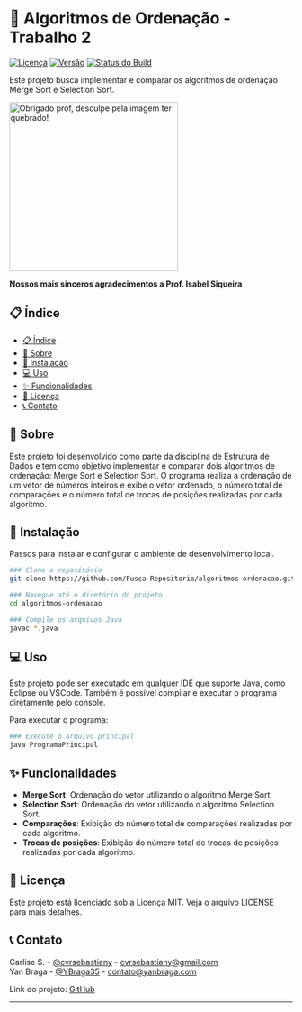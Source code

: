 
# 🌳 Algoritmos de Ordenação - Trabalho 2
[![Licença](https://img.shields.io/github/license/Fusca-Repositorio/algoritmos-ordenacao)](https://github.com/Fusca-Repositorio/algoritmos-ordenacao/blob/main/LICENSE)
[![Versão](https://img.shields.io/github/v/release/Fusca-Repositorio/algoritmos-ordenacao)](https://github.com/Fusca-Repositorio/algoritmos-ordenacao/releases)
[![Status do Build](https://img.shields.io/github/actions/workflow/status/Fusca-Repositorio/algoritmos-ordenacao/build.yml)](https://github.com/Fusca-Repositorio/algoritmos-ordenacao/actions)

Este projeto busca implementar e comparar os algoritmos de ordenação Merge Sort e Selection Sort.

<img src="https://i.pinimg.com/564x/c6/41/d4/c641d4c2d11c35a2959a4ff68f1348cd.jpg" alt="Obrigado prof, desculpe pela imagem ter quebrado!" width="300">

**Nossos mais sinceros agradecimentos a Prof. Isabel Siqueira**

## 📋 Índice

- [📋 Índice](#-índice)
- [📖 Sobre](#-sobre)
- [🚀 Instalação](#-instalação)
- [💻 Uso](#-uso)
- [✨ Funcionalidades](#-funcionalidades)
- [📄 Licença](#-licença)
- [📞 Contato](#-contato)

## 📖 Sobre

Este projeto foi desenvolvido como parte da disciplina de Estrutura de Dados e tem como objetivo implementar e comparar dois algoritmos de ordenação: Merge Sort e Selection Sort. O programa realiza a ordenação de um vetor de números inteiros e exibe o vetor ordenado, o número total de comparações e o número total de trocas de posições realizadas por cada algoritmo.

## 🚀 Instalação

Passos para instalar e configurar o ambiente de desenvolvimento local.

```bash
### Clone o repositório
git clone https://github.com/Fusca-Repositorio/algoritmos-ordenacao.git

### Navegue até o diretório do projeto
cd algoritmos-ordenacao

### Compile os arquivos Java
javac *.java
```

## 💻 Uso

Este projeto pode ser executado em qualquer IDE que suporte Java, como Eclipse ou VSCode. Também é possível compilar e executar o programa diretamente pelo console.

Para executar o programa:

```bash
### Execute o arquivo principal
java ProgramaPrincipal
```

## ✨ Funcionalidades

- **Merge Sort**: Ordenação do vetor utilizando o algoritmo Merge Sort.
- **Selection Sort**: Ordenação do vetor utilizando o algoritmo Selection Sort.
- **Comparações**: Exibição do número total de comparações realizadas por cada algoritmo.
- **Trocas de posições**: Exibição do número total de trocas de posições realizadas por cada algoritmo.

## 📄 Licença

Este projeto está licenciado sob a Licença MIT. Veja o arquivo LICENSE para mais detalhes.

## 📞 Contato

Carlise S. - [@cvrsebastiany](https://github.com/cvrsebastiany) - cvrsebastiany@gmail.com  
Yan Braga - [@YBraga35](https://github.com/YBraga35) - contato@yanbraga.com

Link do projeto: [GitHub](https://github.com/Fusca-Repositorio/algoritmos-ordenacao)

---
